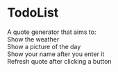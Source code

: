 # TodoList
A quote generator that aims to: <br>
Show the weather <br>
Show a picture of the day <br>
Show your name after you enter it <br>
Refresh quote after clicking a button
